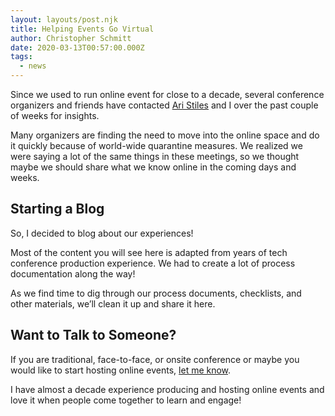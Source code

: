 ```yaml
---
layout: layouts/post.njk
title: Helping Events Go Virtual
author: Christopher Schmitt
date: 2020-03-13T00:57:00.000Z
tags:
  - news
---
```


Since we used to run online event for close to a decade, several conference organizers and friends have contacted [Ari Stiles](https://twitter.com/ari4nne) and I over the past couple of weeks for insights.

Many organizers are finding the need to move into the online space and do it quickly because of world-wide quarantine measures. We realized we were saying a lot of the same things in these meetings, so we thought maybe we should share what we know online in the coming days and weeks.

## Starting a Blog

So, I decided to blog about our experiences!

Most of the content you will see here is adapted from years of tech conference production experience. We had to create a lot of process documentation along the way!

As we find time to dig through our process documents, checklists, and other materials, we’ll clean it up and share it here.

## Want to Talk to Someone?

If you are traditional, face-to-face, or onsite conference or maybe you would like to start hosting online events, [let me know](/contact/).

I have almost a decade experience producing and hosting online events and love it when people come together to learn and engage!
